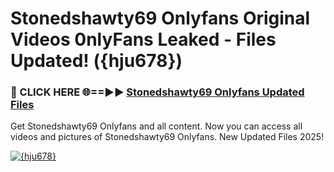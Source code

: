 # Stonedshawty69 Onlyfans Original Videos 0nlyFans Leaked - Files Updated! ({hju678})

<h3>🔴 CLICK HERE 🌐==►► <a href="https://tinyurl.com/ms9xzufz" rel="nofollow">Stonedshawty69 Onlyfans Updated Files</a></h3>

Get Stonedshawty69 Onlyfans and all content. Now you can access all videos and pictures of Stonedshawty69 Onlyfans. New Updated Files 2025!

[![{hju678}](https://i.imgur.com/PQ7UWWw.gif)](https://tinyurl.com/ms9xzufz)